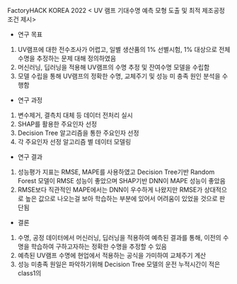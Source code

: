 FactoryHACK KOREA 2022
< UV 램프 기대수명 예측 모형 도출 및 최적 제조공정 조건 제시>

- 연구 목표
1) UV램프에 대한 전수조사가 어렵고, 일별 생산품의 1% 선별시험, 1% 대상으로 전체 수명을 추정하는 문제 대해 정의하였음
2) 머신러닝, 딥러닝을 적용해 UV램프의 수명 추정 및 잔여수명 모델을 수립함
3) 모델 수립을 통해 UV램프의 정확한 수명, 교체주기 및 성능 미 충족 원인 분석을 수행함

- 연구 과정
1) 변수제거, 결측치 대체 등 데이터 전처리 실시
2) SHAP를 활용한 주요인자 선정
3) Decision Tree 알고리즘을 통한 주요인자 선정
4) 각 주요인자 선정 알고리즘 별 데이터 모델링 

- 연구 결과
1) 성능평가 지표는 RMSE, MAPE를 사용하였고 Decision Tree기반 Random Forest 모델이 RMSE 성능이 좋았으며 SHAP기반 DNN이 MAPE 성능이 좋았음
2) RMSE보다 직관적인 MAPE에서는 DNN이 우수하게 나왔지만 RMSE가 상대적으로 높은 값으로 나오는걸 보아 학습하는 부분에 있어서 어려움이 있었을 것으로 판단됨

- 결론
1) 수명, 공정 데이터에서 머신러닝, 딥러닝을 적용하여 예측된 결과를 통해, 이전의 수명을 학습하여 구하고자하는 정확한 수명을 추정할 수 있음
2) 예측된 UV램프 수명에 현업에서 적용하는 공식을 가미하여 교체주기 계산
3) 성능 미충족 원일은 파악하기위해 Decision Tree 모델의 운전 누적시간이 적은 class1의 

